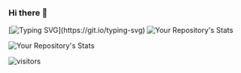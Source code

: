 ### Hi there 👋

[![Typing SVG](https://readme-typing-svg.herokuapp.com/?lines=Hello+World.;Welcome+to+my+github+profile.;Try+googling+harjasnagi.)](https://git.io/typing-svg)
![Your Repository's Stats](https://github-readme-stats.vercel.app/api?username=harjasnagi&show_icons=true)

![Your Repository's Stats](https://github-readme-stats.vercel.app/api/top-langs/?username=harjasnagi&theme=blue-green)

![visitors](https://visitor-badge.glitch.me/badge?page_id=harjasnagi.visitor-badge)

<!--
**harjasnagi/harjasnagi** is a ✨ _special_ ✨ repository because its `README.md` (this file) appears on your GitHub profile.

Here are some ideas to get you started:

- 🔭 I’m currently working on ...
- 🌱 I’m currently learning ...
- 👯 I’m looking to collaborate on ...
- 🤔 I’m looking for help with ...
- 💬 Ask me about ...
- 📫 How to reach me: ...
- 😄 Pronouns: ...
- ⚡ Fun fact: ...
-->
<!-- ![Anurag's GitHub stats](https://github-readme-stats.vercel.app/api?username=harjasnagi&show_icons=true&theme=nightowl) -->
